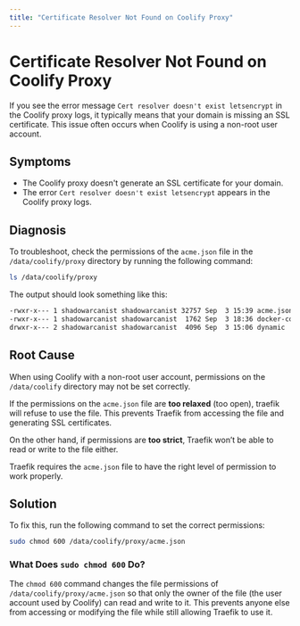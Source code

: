 ```yaml
---
title: "Certificate Resolver Not Found on Coolify Proxy"
---
```



# Certificate Resolver Not Found on Coolify Proxy
If you see the error message `Cert resolver doesn't exist letsencrypt` in the Coolify proxy logs, it typically means that your domain is missing an SSL certificate. This issue often occurs when Coolify is using a non-root user account.


## Symptoms
- The Coolify proxy doesn't generate an SSL certificate for your domain.
- The error `Cert resolver doesn't exist letsencrypt` appears in the Coolify proxy logs.


## Diagnosis
To troubleshoot, check the permissions of the `acme.json` file in the `/data/coolify/proxy` directory by running the following command:

```sh
ls /data/coolify/proxy
```

The output should look something like this:

```sh
-rwxr-x--- 1 shadowarcanist shadowarcanist 32757 Sep  3 15:39 acme.json
-rwxr-x--- 1 shadowarcanist shadowarcanist  1762 Sep  3 18:36 docker-compose.yml
drwxr-x--- 2 shadowarcanist shadowarcanist  4096 Sep  3 15:06 dynamic
```

## Root Cause
When using Coolify with a non-root user account, permissions on the `/data/coolify` directory may not be set correctly. 

If the permissions on the `acme.json` file are **too relaxed** (too open), traefik will refuse to use the file. This prevents Traefik from accessing the file and generating SSL certificates.

On the other hand, if permissions are **too strict**, Traefik won’t be able to read or write to the file either. 

Traefik requires the `acme.json` file to have the right level of permission to work properly.


## Solution
To fix this, run the following command to set the correct permissions:

```sh
sudo chmod 600 /data/coolify/proxy/acme.json
```

### What Does `sudo chmod 600` Do?
The `chmod 600` command changes the file permissions of `/data/coolify/proxy/acme.json` so that only the owner of the file (the user account used by Coolify) can read and write to it. This prevents anyone else from accessing or modifying the file while still allowing Traefik to use it.